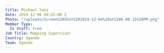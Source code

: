 ```yaml
---
title: Michael Yani
date: 2019-12-06 09:25:00 Z
Photo: "/uploads/Screen%20Shot%202019-12-04%20at%206.08.15%20PM.png"
Member Type:
  Is Staff: true
Job Title: Mapping Supervisor
Country: Uganda
Team: Uganda
---
```


